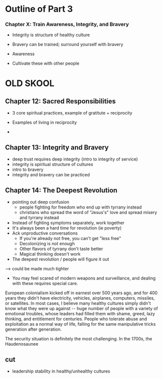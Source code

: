 # Outline of Part 3

### Chapter X: Train Awareness, Integrity, and Bravery

* Integrity is structure of healthy culture

* Bravery can be trained; surround yourself with bravery

* Awareness

* Cultivate these with other people

















# OLD SKOOL

## Chapter 12: Sacred Responsibilities

* 3 core spiritual practices, example of gratitute + reciprocity

* Examples of living in reciprocity

* 

## Chapter 13: Integrity and Bravery

* deep trust requires deep integrity (intro to integrity of service)
* integrity is spiritual structure of cultures
* intro to bravery
* integrity and bravery can be practiced

## Chapter 14: The Deepest Revolution

* pointing out deep confusion
  * people fighting for freedom who end up with tyrrany instead
  * christians who spread the word of "Jesus's" love and spread misery and tyrrany instead
* Instead of fighting symptoms separately, work together
* It's always been a hard time for revolution (ie poverty)
* Ack unproductive conversations
  * If you're already not free, you can't get "less free"
  * Decolonizing is not enough
  * Other flavors of tyrrany don't taste better
  * Magical thinking doesn't work
* The deepest revolution / people will figure it out

--> could be made much tighter

* You may feel scared of modern weapons and surveillance, and dealing with these requires special care.

European colonialism kicked off in earnest over 500 years ago, and for 400 years they didn't have electricity, vehicles, airplanes, computers, missiles, or satellites. In most cases, I believe many healthy cultures simply didn't know what they were up against -- huge number of people with a variety of emotional troubles, whose leaders had filled them with shame, greed, lazy thinking, and entitlement for centuries. People who tolerate abuse and exploitation as a normal way of life, falling for the same manipulative tricks generation after generation.

The security situation is definitely the most challenging. In the 1700s, the Haudenosaunee 

## cut 

* leadership stability in healthy/unhealthy cultures